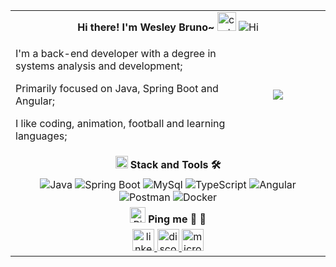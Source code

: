  <div align="center">
  <table width="100%">
    <!-- Header -->
    <tr>
      <td colspan="2" align="center">
        <b> Hi there! I'm Wesley Bruno~ </b>
        <img src="https://emojis.slackmojis.com/emojis/images/1643509796/48499/gatocat.gif?1643509796" alt="cat" width="30" />
        <img
          src="https://readme-typing-svg.herokuapp.com?font=DynaPuff&size=20&pause=1000&color=996183&center=true&vCenter=true&width=270&height=22&lines=Welcome+to+my+GitHub+👋🏽"
          alt="Hi"
        />
      </td>
    </tr>
    <!-- Sobre -->
    <tr>
      <td align="left">
        <p>I'm a back-end developer with a degree in systems analysis and development;</p>
        <p>Primarily focused on Java, Spring Boot and Angular;</p>
        <p>I like coding, animation, football and learning languages;</p>
      </td>
      <td align="center" width="30%">
        <img src="https://access-counter.vercel.app/api/counter?name=wesley-brwno&theme=006&length=7" />
      </td>
    </tr>
   <!-- Stack and Tools -->
    <tr>
     <td colspan="2" align="center">
      <img src="https://emojis.slackmojis.com/emojis/images/1643515905/19241/gears.gif?1643515905" alt="gears" width="20"/>
      <b>Stack and Tools 🛠️</b>
     </td>
    </tr>
    <tr>
     <td colspan="2" align="center">
      <img src="https://img.shields.io/badge/Java-ED8B00?style=for-the-badge&logo=openjdk&logoColor=black&labelColor=a77795" alt="Java">
      <img src="https://img.shields.io/badge/Spring%20Boot-green?style=for-the-badge&logo=spring-boot&logoColor=black&labelColor=a77795" alt="Spring Boot">
      <img src="https://img.shields.io/badge/mysql-blue?style=for-the-badge&logo=mysql&logoColor=black&labelColor=a77795" alt="MySql">
      <img src="https://img.shields.io/badge/TypeScript-0095D5?style=for-the-badge&logo=typescript&logoColor=black&labelColor=a77795" alt="TypeScript">
      <img src="https://img.shields.io/badge/angular-DD0031?style=for-the-badge&logo=angular&logoColor=black&labelColor=a77795" alt="Angular">
      <img src="https://img.shields.io/badge/Postman-F6BB43?style=for-the-badge&logo=postman&logoColor=black&labelColor=a77795" alt="Postman">
      <img src="https://img.shields.io/badge/docker-darkblue?style=for-the-badge&logo=docker&logoColor=black&labelColor=a77795" alt="Docker">
     </td>
    </tr>
   <!-- Contact me -->
    <tr>
      <td colspan="2" align="center">
        <img src="https://emojis.slackmojis.com/emojis/images/1643514636/6399/pingu.gif?1643514636" alt="Pingu" width="25"> <b>Ping me 🫱 🫲</b>
      </td>
    </tr>
    <tr>
      <td colspan="2">
        <div align="center">
          <a href="https://br.linkedin.com/in/wesley-brwno" target="_blank">
            <img src="https://img.shields.io/static/v1?message=LinkedIn&logo=linkedin&label=&color=0077B5&logoColor=white&labelColor=&style=for-the-badge" height="35" alt="linkedin logo"  />
          </a>
          <a href="https://discord.com/users/610953099997347880" target="_blank">
            <img src="https://img.shields.io/static/v1?message=Discord&logo=discord&label=&color=7289DA&logoColor=white&labelColor=&style=for-the-badge" height="35" alt="discord logo"/>
          </a>
          <a href="mailto:brunow9@outlook.com" target="_blank">
            <img src="https://img.shields.io/static/v1?message=Outlook&logo=microsoft-outlook&label=&color=0078D4&logoColor=white&labelColor=&style=for-the-badge" height="35" alt="microsoft-outlook logo" />
          </a>
        </div>
      </td>
    </tr>
  </table>
</div>



